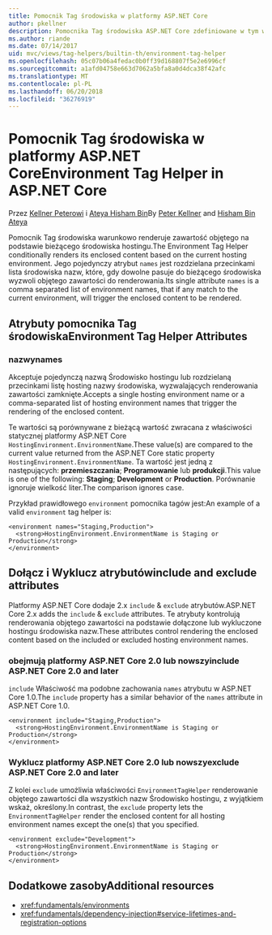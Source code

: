 ```yaml
---
title: Pomocnik Tag środowiska w platformy ASP.NET Core
author: pkellner
description: Pomocnika Tag środowiska ASP.NET Core zdefiniowane w tym wszystkie właściwości
ms.author: riande
ms.date: 07/14/2017
uid: mvc/views/tag-helpers/builtin-th/environment-tag-helper
ms.openlocfilehash: 05c07b06a4fedac0b0ff39d168807f5e2e6996cf
ms.sourcegitcommit: a1afd04758e663d7062a5bfa8a0d4dca38f42afc
ms.translationtype: MT
ms.contentlocale: pl-PL
ms.lasthandoff: 06/20/2018
ms.locfileid: "36276919"
---
```

# <a name="environment-tag-helper-in-aspnet-core"></a><span data-ttu-id="e64b9-103">Pomocnik Tag środowiska w platformy ASP.NET Core</span><span class="sxs-lookup"><span data-stu-id="e64b9-103">Environment Tag Helper in ASP.NET Core</span></span>

<span data-ttu-id="e64b9-104">Przez [Kellner Peterowi](http://peterkellner.net) i [Ateya Hisham Bin](https://twitter.com/hishambinateya)</span><span class="sxs-lookup"><span data-stu-id="e64b9-104">By [Peter Kellner](http://peterkellner.net) and [Hisham Bin Ateya](https://twitter.com/hishambinateya)</span></span>

<span data-ttu-id="e64b9-105">Pomocnik Tag środowiska warunkowo renderuje zawartość objętego na podstawie bieżącego środowiska hostingu.</span><span class="sxs-lookup"><span data-stu-id="e64b9-105">The Environment Tag Helper conditionally renders its enclosed content based on the current hosting environment.</span></span> <span data-ttu-id="e64b9-106">Jego pojedynczy atrybut `names` jest rozdzielana przecinkami lista środowiska nazw, które, gdy dowolne pasuje do bieżącego środowiska wyzwoli objętego zawartości do renderowania.</span><span class="sxs-lookup"><span data-stu-id="e64b9-106">Its single attribute `names` is a comma separated list of environment names, that if any match to the current environment, will trigger the enclosed content to be rendered.</span></span>

## <a name="environment-tag-helper-attributes"></a><span data-ttu-id="e64b9-107">Atrybuty pomocnika Tag środowiska</span><span class="sxs-lookup"><span data-stu-id="e64b9-107">Environment Tag Helper Attributes</span></span>

### <a name="names"></a><span data-ttu-id="e64b9-108">nazwy</span><span class="sxs-lookup"><span data-stu-id="e64b9-108">names</span></span>

<span data-ttu-id="e64b9-109">Akceptuje pojedynczą nazwą Środowisko hostingu lub rozdzielaną przecinkami listę hosting nazwy środowiska, wyzwalających renderowania zawartości zamknięte.</span><span class="sxs-lookup"><span data-stu-id="e64b9-109">Accepts a single hosting environment name or a comma-separated list of hosting environment names that trigger the rendering of the enclosed content.</span></span>

<span data-ttu-id="e64b9-110">Te wartości są porównywane z bieżącą wartość zwracana z właściwości statycznej platformy ASP.NET Core `HostingEnvironment.EnvironmentName`.</span><span class="sxs-lookup"><span data-stu-id="e64b9-110">These value(s) are compared to the current value returned from the ASP.NET Core static property `HostingEnvironment.EnvironmentName`.</span></span>  <span data-ttu-id="e64b9-111">Ta wartość jest jedną z następujących: **przemieszczania**; **Programowanie** lub **produkcji**.</span><span class="sxs-lookup"><span data-stu-id="e64b9-111">This value is one of the following: **Staging**; **Development** or **Production**.</span></span> <span data-ttu-id="e64b9-112">Porównanie ignoruje wielkość liter.</span><span class="sxs-lookup"><span data-stu-id="e64b9-112">The comparison ignores case.</span></span>

<span data-ttu-id="e64b9-113">Przykład prawidłowego `environment` pomocnika tagów jest:</span><span class="sxs-lookup"><span data-stu-id="e64b9-113">An example of a valid `environment` tag helper is:</span></span>

```cshtml
<environment names="Staging,Production">
  <strong>HostingEnvironment.EnvironmentName is Staging or Production</strong>
</environment>
```

## <a name="include-and-exclude-attributes"></a><span data-ttu-id="e64b9-114">Dołącz i Wyklucz atrybutów</span><span class="sxs-lookup"><span data-stu-id="e64b9-114">include and exclude attributes</span></span>

<span data-ttu-id="e64b9-115">Platformy ASP.NET Core dodaje 2.x `include`  &  `exclude` atrybutów.</span><span class="sxs-lookup"><span data-stu-id="e64b9-115">ASP.NET Core 2.x adds the `include` & `exclude` attributes.</span></span> <span data-ttu-id="e64b9-116">Te atrybuty kontrolują renderowania objętego zawartości na podstawie dołączone lub wykluczone hostingu środowiska nazw.</span><span class="sxs-lookup"><span data-stu-id="e64b9-116">These attributes control rendering the enclosed content based on the included or excluded hosting environment names.</span></span>

### <a name="include-aspnet-core-20-and-later"></a><span data-ttu-id="e64b9-117">obejmują platformy ASP.NET Core 2.0 lub nowszy</span><span class="sxs-lookup"><span data-stu-id="e64b9-117">include ASP.NET Core 2.0 and later</span></span>

<span data-ttu-id="e64b9-118">`include` Właściwość ma podobne zachowania `names` atrybutu w ASP.NET Core 1.0.</span><span class="sxs-lookup"><span data-stu-id="e64b9-118">The `include` property has a similar behavior of the `names` attribute in ASP.NET Core 1.0.</span></span>

```cshtml
<environment include="Staging,Production">
  <strong>HostingEnvironment.EnvironmentName is Staging or Production</strong>
</environment>
```

### <a name="exclude-aspnet-core-20-and-later"></a><span data-ttu-id="e64b9-119">Wyklucz platformy ASP.NET Core 2.0 lub nowszy</span><span class="sxs-lookup"><span data-stu-id="e64b9-119">exclude ASP.NET Core 2.0 and later</span></span>

<span data-ttu-id="e64b9-120">Z kolei `exclude` umożliwia właściwości `EnvironmentTagHelper` renderowanie objętego zawartości dla wszystkich nazw Środowisko hostingu, z wyjątkiem wskaż, określony.</span><span class="sxs-lookup"><span data-stu-id="e64b9-120">In contrast, the `exclude` property lets the `EnvironmentTagHelper` render the enclosed content for all hosting environment names except the one(s) that you specified.</span></span>

```cshtml
<environment exclude="Development">
  <strong>HostingEnvironment.EnvironmentName is Staging or Production</strong>
</environment>
```

## <a name="additional-resources"></a><span data-ttu-id="e64b9-121">Dodatkowe zasoby</span><span class="sxs-lookup"><span data-stu-id="e64b9-121">Additional resources</span></span>

* <xref:fundamentals/environments>
* <xref:fundamentals/dependency-injection#service-lifetimes-and-registration-options>
